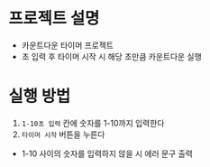 # 프로젝트 설명

-   카운트다운 타이머 프로젝트
-   초 입력 후 타이머 시작 시 해당 초만큼 카운트다운 실행

# 실행 방법

1. `1-10초 입력` 칸에 숫자를 1-10까지 입력한다
2. `타이머 시작` 버튼을 누른다

-   1-10 사이의 숫자를 입력하지 않을 시 에러 문구 출력
